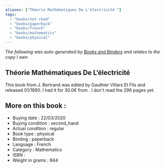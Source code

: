 ```yaml
---
aliases: ["Théorie Mathématiques De L’électricité "] 
tags: 
  - "books/not-read" 
  - "books/paperback" 
  - "books/french"
  - "books/mathematics"
  - "books/physical"
---
```


_The following was auto-generated by [Books and Binders](Books%20and%20Binders.md) and relates to the copy I own_
## Théorie Mathématiques De L’électricité 
This book from J. Bertrand  was edited by Gauthier Villars Et Fils  and released 01/1890. I had it for 30.0€ from . I don't read the 296 pages yet.

## More on this book :
- Buying date : 22/03/2020
- Buying condition : second_hand
- Actual condition : regular
- Book type : physical
- Binding : paperback
- Language : French
- Category : Mathematics
- ISBN : 
- Weight in grams : 844
